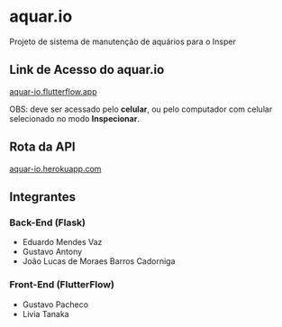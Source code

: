 # aquar.io

Projeto de sistema de manutenção de aquários para o Insper

## Link de Acesso do aquar.io

[aquar-io.flutterflow.app](https://aquar-io.flutterflow.app)

OBS: deve ser acessado pelo **celular**, ou pelo computador com celular selecionado no modo **Inspecionar**.

## Rota da API

[aquar-io.herokuapp.com](https://aquar-io.herokuapp.com)

## Integrantes  

### Back-End (Flask)
* Eduardo Mendes Vaz  
* Gustavo Antony  
* João Lucas de Moraes Barros Cadorniga  

### Front-End (FlutterFlow)
* Gustavo Pacheco
* Livia Tanaka 
